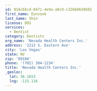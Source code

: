 ```yaml
---
id: 018c6bcd-8471-4e9a-a0c9-c32b686d9b92
first_name: Eunsook
last_name: Shin
license: DDS
services:
  - Dentist
category: Dentists
org_name: 'Nevada Health Centers Inc.'
address: '2212 S. Eastern Ave'
city: 'Las Vegas'
state: NV
zip: '89104'
phone: '(702) 304-1234'
title: 'Nevada Health Centers Inc.'
_geoloc:
  lat: 36.1653
  lng: -115.116
---
```

